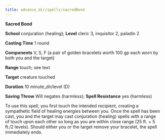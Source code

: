 ```yaml
---
title: advance_dir/spells/sacredBond
---
```

 **Sacred Bond**

**School** conjuration (healing); **Level** cleric 3, inquisitor 2, paladin 2

**Casting Time** 1 round

**Components** V, S, F (a pair of golden bracelets worth 100 gp each worn by both you and the target)

**Range** touch; see text

**Target** creature touched

**Duration** 10 minute_dir/level (D)

**Saving Throw** Will negates (harmless); **Spell Resistance** yes (harmless)

To use this spell, you first touch the intended recipient, creating a sympathetic field of healing energies between you. Once the spell has been cast, you and the target may cast conjuration (healing) spells with a range of touch upon each other so long as you are within close range (25 ft. + 5 ft./2 levels). Should either you or the target remove your bracelet, the spell immediately ends.

